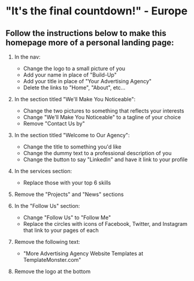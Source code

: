 # "It's the final countdown!" - Europe

## Follow the instructions below to make this homepage more of a personal landing page:


1. In the nav:

	- Change the logo to a small picture of you
	- Add your name in place of "Build-Up"
	- Add your title in place of "Your Advertising Agency"
	- Delete the links to "Home", "About", etc...

2. In the section titled "We'll Make You Noticeable":

	- Change the two pictures to something that reflects your interests
	- Change "We'll Make You Noticeable" to a tagline of your choice
	- Remove "Contact Us by"

3. In the section titled "Welcome to Our Agency":

	- Change the title to something you'd like
	- Change the dummy text to a professional description of you
	- Change the button to say "LinkedIn" and have it link to your profile

4. In the services section:

	- Replace those with your top 6 skills

5. Remove the "Projects" and "News" sections

6. In the "Follow Us" section:

	- Change "Follow Us" to "Follow Me"
	- Replace the circles with icons of Facebook, Twitter, and Instagram that link to your pages of each

7. Remove the following text:

	- "More Advertising Agency Website Templates at TemplateMonster.com"

8. Remove the logo at the bottom
